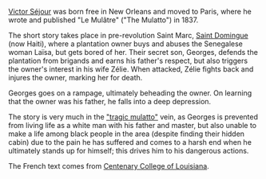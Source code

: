 [Victor Séjour](https://en.wikipedia.org/wiki/Victor_S%C3%A9jour) was born free in New Orleans and moved to Paris, where he wrote and published "Le Mulâtre" ("The Mulatto") in 1837.

The short story takes place in pre-revolution Saint Marc, [Saint Domingue](https://en.wikipedia.org/wiki/Saint_Domingue) (now Haiti), where a plantation owner buys and abuses the Senegalese woman Laïsa, but gets bored of her.  Their secret son, Georges, defends the plantation from brigands and earns his father's respect, but also triggers the owner's interest in his wife Zélie.  When attacked, Zélie fights back and injures the owner, marking her for death.

Georges goes on a rampage, ultimately beheading the owner.  On learning that the owner was his father, he falls into a deep depression.

The story is very much in the ["tragic mulatto"](https://en.wikipedia.org/wiki/Tragic_mulatto) vein, as Georges is prevented from living life as a white man with his father and master, but also unable to make a life among black people in the area (despite finding their hidden cabin) due to the pain he has suffered and comes to a harsh end when he ultimately stands up for himself; this drives him to his dangerous actions.

The French text comes from [Centenary College of Louisiana](http://french.centenary.edu/textes/mulatre.html).

